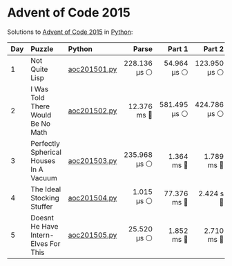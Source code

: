# Advent of Code 2015

Solutions to [Advent of Code 2015](https://adventofcode.com/2015/) in [Python](https://www.python.org/):

| Day  | Puzzle                                 | Python                                                                 |        Parse |       Part 1 |       Part 2 |
| :--- | :------------------------------------- | :--------------------------------------------------------------------- | -----------: | -----------: | -----------: |
| 1    | Not Quite Lisp                         | [aoc201501.py](01_not_quite_lisp/aoc201501.py)                         | 228.136 μs ⚪️ |  54.964 μs ⚪️ | 123.950 μs ⚪️ |
| 2    | I Was Told There Would Be No Math      | [aoc201502.py](02_i_was_told_there_would_be_no_math/aoc201502.py)      |  12.376 ms 🔵 | 581.495 μs ⚪️ | 424.786 μs ⚪️ |
| 3    | Perfectly Spherical Houses In A Vacuum | [aoc201503.py](03_perfectly_spherical_houses_in_a_vacuum/aoc201503.py) | 235.968 μs ⚪️ |   1.364 ms 🔵 |   1.789 ms 🔵 |
| 4    | The Ideal Stocking Stuffer             | [aoc201504.py](04_the_ideal_stocking_stuffer/aoc201504.py)             |   1.015 μs ⚪️ |  77.376 ms 🔵 |    2.424 s 🔴 |
| 5    | Doesnt He Have Intern-Elves For This   | [aoc201505.py](05_doesnt_he_have_intern-elves_for_this/aoc201505.py)   |  25.520 μs ⚪️ |   1.852 ms 🔵 |   2.710 ms 🔵 |
